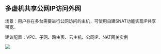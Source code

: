 ## **多虚机共享公网IP访问外网**

场景：用户存在多台需要进行公网访问的主机，可使用自建SNAT功能实现IP共享带宽。

建议配置：VPC、子网、路由表、云主机、公网IP、NAT网关实例

![](/image/Networking/Virtual-Private-Cloud/Multiple-VM-Use-Shared-IpAddress-To-Access-Internet.jpg)